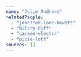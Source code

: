 ```yaml
---
name: "Julie Andrews"
relatedPeople:
  - "jennifer-love-hewitt"
  - "hilary-duff"
  - "carmen-electra"
  - "pixie-lott"
sources: []
---
```


